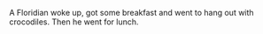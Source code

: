 A Floridian woke up, got some breakfast and went to hang out with crocodiles.
Then he went for lunch.